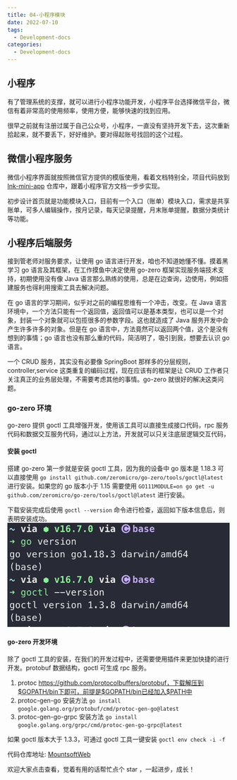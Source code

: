 ```yaml
---
title: 04-小程序模块
date: 2022-07-10
tags:
  - Development-docs
categories:
  - Development-docs
---
```


## 小程序

有了管理系统的支撑，就可以进行小程序功能开发，小程序平台选择微信平台，微信有着非常高的使用频率，使用方便，能够快速的找到应用。

很早之前就有注册过属于自己公众号，小程序，一直没有坚持开发下去，这次重新拾起来，就不要丢下，好好维护。要对得起账号找回的这个过程。

## 微信小程序服务

微信小程序界面就按照微信官方提供的模版使用，看着文档特别全，项目代码放到 [Ink-mini-app](https://github.com/MountsoftWeb/Ink-mini-app) 仓库中，跟着小程序官方文档一步步实现。

初步设计首页就是功能模块入口，目前有一个入口（账单）模块入口，需求是共享账单，可多人编辑操作，按月记录，每天记录提醒，月末账单提醒，数据分类统计等功能。

## 小程序后端服务

接到管老师对服务要求，让使用 go 语言进行开发，咱也不知道她懂不懂。摸着黑学习 go 语言及其框架，在工作摸鱼中决定使用 go-zero 框架实现服务端技术支持，初期使用没有像 Java 语言那么熟练的使用，总是在边查询，边使用，例如搭建服务也得利用搜索工具去解决问题。

在 go 语言的学习期间，似乎对之前的编程思维有一个冲击，改变。在 Java 语言环境中，一个方法只能有一个返回值，返回值可以是基本类型，也可以是一个对象，封装一个对象就可以包揽很多的参数字段。这也就造成了 Java 服务开发中会产生许多许多的对象。但是在 go 语言中，方法竟然可以返回两个值，这个是没有想到的事情；go 语言也没有那么重的代码，简洁明了，吸引到我，想要去认识 go 语言。

一个 CRUD 服务，其实没有必要像 SpringBoot 那样多的分层规则，controller,service 这类重复的编码过程，现在应该有的框架是让 CRUD 工作者只关注真正的业务层处理，不需要考虑其他的事情。go-zero 就很好的解决这类问题。

### go-zero 环境

go-zero 提供 goctl 工具增强开发，使用该工具可以直接生成接口代码，rpc 服务代码和数据交互服务代码，通过以上方法，开发就可以只关注底层逻辑交互代码，

#### 安装 goctl

搭建 go-zero 第一步就是安装 goctl 工具，因为我的设备中 go 版本是 1.18.3 可以直接使用 `go install github.com/zeromicro/go-zero/tools/goctl@latest` 进行安装。如果您的 go 版本小于 1.15 需要使用 `GO111MODULE=on go get -u github.com/zeromicro/go-zero/tools/goctl@latest` 进行安装。

下载安装完成后使用 `goctl --version` 命令进行检查，返回如下版本信息后，则表明安装成功。
![goctlVersion](../../assets/docsImages/miniServer/goctlVersion.png)

#### go-zero 开发环境

除了 goctl 工具的安装，在我们的开发过程中，还需要使用插件来更加快捷的进行开发。protobuf 数据结构，goctl 可生成 rpc 服务。

1. protoc https://github.com/protocolbuffers/protobuf，下载解压到$GOPATH/bin下即可，前提是$GOPATH/bin已经加入$PATH中
2. protoc-gen-go 安装方法 `go install google.golang.org/protobuf/cmd/protoc-gen-go@latest`
3. protoc-gen-go-grpc 安装方法 `go install google.golang.org/grpc/cmd/protoc-gen-go-grpc@latest`

如果 goctl 版本大于 1.3.3，可通过 goctl 工具一键安装 `goctl env check -i -f`

代码仓库地址: [MountsoftWeb](https://github.com/mountsoftweb/)

欢迎大家点击查看，觉着有用的话帮忙点个 star ，一起进步，成长！
